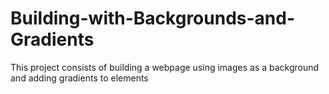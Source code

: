 # Building-with-Backgrounds-and-Gradients
This project consists of building a webpage using images as a background and adding gradients to elements
